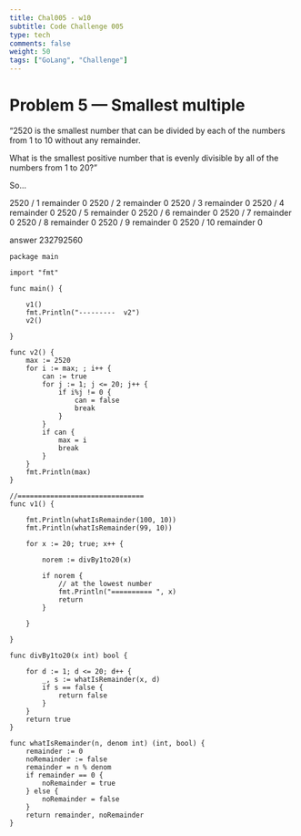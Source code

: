 ```yaml
---
title: Chal005 - w10
subtitle: Code Challenge 005
type: tech
comments: false
weight: 50
tags: ["GoLang", "Challenge"]
---
```


# Problem 5 — Smallest multiple
“2520 is the smallest number that can be divided by each of the numbers from 1 to 10 without any remainder.

What is the smallest positive number that is evenly divisible by all of the numbers from 1 to 20?”


So...

2520 / 1   remainder 0
2520 / 2   remainder 0
2520 / 3   remainder 0
2520 / 4   remainder 0
2520 / 5   remainder 0
2520 / 6   remainder 0
2520 / 7   remainder 0
2520 / 8   remainder 0
2520 / 9   remainder 0
2520 / 10   remainder 0

answer
232792560


<!--more-->

~~~
package main

import "fmt"

func main() {

	v1()
	fmt.Println("---------  v2")
	v2()

}

func v2() {
	max := 2520
	for i := max; ; i++ {
		can := true
		for j := 1; j <= 20; j++ {
			if i%j != 0 {
				can = false
				break
			}
		}
		if can {
			max = i
			break
		}
	}
	fmt.Println(max)
}

//===============================
func v1() {

	fmt.Println(whatIsRemainder(100, 10))
	fmt.Println(whatIsRemainder(99, 10))

	for x := 20; true; x++ {

		norem := divBy1to20(x)

		if norem {
			// at the lowest number
			fmt.Println("========== ", x)
			return
		}

	}

}

func divBy1to20(x int) bool {

	for d := 1; d <= 20; d++ {
		_, s := whatIsRemainder(x, d)
		if s == false {
			return false
		}
	}
	return true
}

func whatIsRemainder(n, denom int) (int, bool) {
	remainder := 0
	noRemainder := false
	remainder = n % denom
	if remainder == 0 {
		noRemainder = true
	} else {
		noRemainder = false
	}
	return remainder, noRemainder
}

~~~